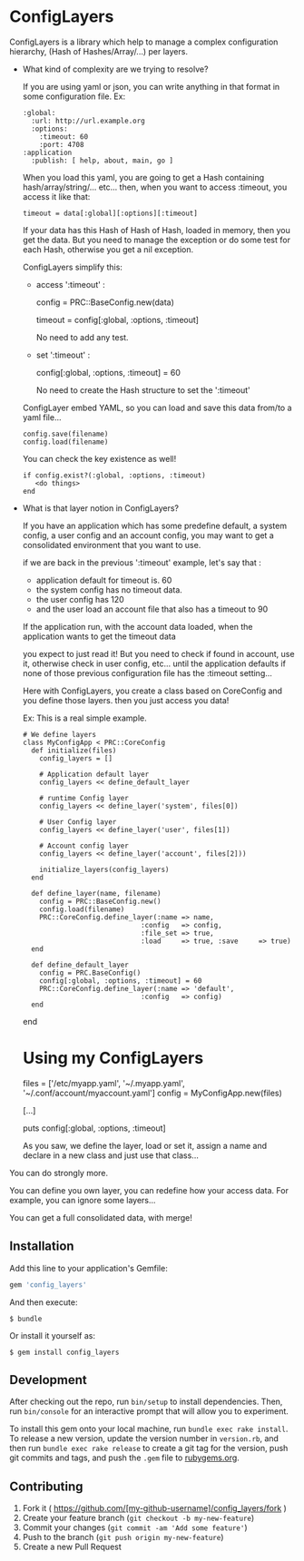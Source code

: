 # ConfigLayers

ConfigLayers is a library which help to manage a complex configuration hierarchy, (Hash of Hashes/Array/...) 
per layers.

* What kind of complexity are we trying to resolve?

  If you are using yaml or json, you can write anything in that format in some configuration file.
  Ex: 

      :global:
        :url: http://url.example.org
        :options: 
          :timeout: 60
          :port: 4708
      :application
        :publish: [ help, about, main, go ]

  When you load this yaml, you are going to get a Hash containing hash/array/string/... etc...
  then, when you want to access :timeout, you access it like that:

      timeout = data[:global][:options][:timeout]

  If your data has this Hash of Hash of Hash, loaded in memory, then you get the data.
  But you need to manage the exception or do some test for each Hash, otherwise you get a
  nil exception.

  ConfigLayers simplify this:

  - access ':timeout' :
    
      config = PRC::BaseConfig.new(data)

      timeout = config[:global, :options, :timeout]

    No need to add any test.

  - set ':timeout' :

      config[:global, :options, :timeout] = 60

    No need to create the Hash structure to set the ':timeout'

  ConfigLayer embed YAML, so you can load and save this data from/to a yaml file...
  
      config.save(filename)
      config.load(filename)

  You can check the key existence as well!

      if config.exist?(:global, :options, :timeout)
         <do things>
      end

* What is that layer notion in ConfigLayers?

  If you have an application which has some predefine default, a system config, a user config
  and an account config, you may want to get a consolidated environment that you want to use.

  if we are back in the previous ':timeout' example, let's say that :
  - application default for timeout is. 60
  - the system config has no timeout data.
  - the user config has 120
  - and the user load an account file that also has a timeout to 90

  If the application run, with the account data loaded, when the application wants to get the timeout data

  you expect to just read it! But you need to check if found in account, use it, otherwise check in user 
  config, etc... until the application defaults if none of those previous configuration file has the :timeout
  setting...

  Here with ConfigLayers, you create a class based on CoreConfig and you define those layers.
  then you just access you data!

  Ex: This is a real simple example.

      # We define layers
      class MyConfigApp < PRC::CoreConfig
        def initialize(files)
          config_layers = []

          # Application default layer
          config_layers << define_default_layer

          # runtime Config layer
          config_layers << define_layer('system', files[0])

          # User Config layer
          config_layers << define_layer('user', files[1])

          # Account config layer
          config_layers << define_layer('account', files[2]))

          initialize_layers(config_layers)
        end
        
        def define_layer(name, filename)
          config = PRC::BaseConfig.new()
          config.load(filename)
          PRC::CoreConfig.define_layer(:name => name,
                                   :config   => config,
                                   :file_set => true,
                                   :load     => true, :save     => true)
        end

        def define_default_layer
          config = PRC.BaseConfig()
          config[:global, :options, :timeout] = 60
          PRC::CoreConfig.define_layer(:name => 'default',
                                   :config   => config)
        end
     end

     # Using my ConfigLayers
     files = ['/etc/myapp.yaml', '~/.myapp.yaml', '~/.conf/account/myaccount.yaml']
     config = MyConfigApp.new(files)

     [...]

     puts config[:global, :options, :timeout]


  As you saw, we define the layer, load or set it, assign a name and declare in a new class
  and just use that class...

You can do strongly more.

You can define you own layer, you can redefine how your access data.
For example, you can ignore some layers...

You can get a full consolidated data, with merge!

## Installation

Add this line to your application's Gemfile:

```ruby
gem 'config_layers'
```

And then execute:

    $ bundle

Or install it yourself as:

    $ gem install config_layers

## Development

After checking out the repo, run `bin/setup` to install dependencies. Then, run `bin/console` for an interactive prompt that will allow you to experiment.

To install this gem onto your local machine, run `bundle exec rake install`. To release a new version, update the version number in `version.rb`, and then run `bundle exec rake release` to create a git tag for the version, push git commits and tags, and push the `.gem` file to [rubygems.org](https://rubygems.org).

## Contributing

1. Fork it ( https://github.com/[my-github-username]/config_layers/fork )
2. Create your feature branch (`git checkout -b my-new-feature`)
3. Commit your changes (`git commit -am 'Add some feature'`)
4. Push to the branch (`git push origin my-new-feature`)
5. Create a new Pull Request

